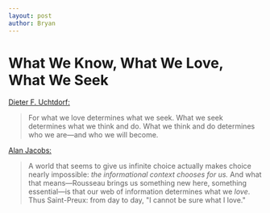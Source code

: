 ```yaml
---
layout: post
author: Bryan
---
```

<h1>What We Know, What We Love, What We Seek</h1>

<p><a href="https://www.churchofjesuschrist.org/study/general-conference/2009/10/the-love-of-god">Dieter F. Uchtdorf:</a></p>

<blockquote>
<p>For what we love determines what we seek. What we seek determines what we think and do. What we think and do determines who we are﻿—and who we will become.</p>
</blockquote>

<p><a href="https://www.indiebound.org/book/9781984878403">Alan Jacobs:</a></p>

<blockquote>
<p>A world that seems to give us infinite choice actually makes choice nearly impossible: <em>the informational context chooses for us.</em> And what that means—Rousseau brings us something new here, something essential—is that our web of information determines what we <em>love</em>. Thus Saint-Preux: from day to day, "I cannot be sure what I love."</p>
</blockquote>
